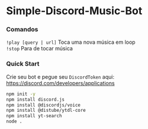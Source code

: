 # Simple-Discord-Music-Bot

### Comandos
```!play [query | url]``` Toca uma nova música em loop  
```!stop``` Para de tocar música  

### Quick Start
Crie seu bot e pegue seu ```DiscordToken``` aqui: https://discord.com/developers/applications  

```bash
npm init -y
npm install discord.js
npm install @discordjs/voice
npm install @distube/ytdl-core
npm install yt-search
node .
```